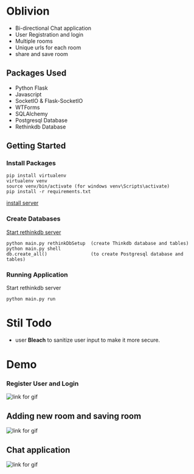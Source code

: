 # Oblivion

* Bi-directional Chat application
* User Registration and login
* Multiple rooms
* Unique urls for each room
* share and save room


## Packages Used

* Python Flask
* Javascript
* SocketIO & Flask-SocketIO
* WTForms
* SQLAlchemy
* Postgresql Database
* Rethinkdb Database


## Getting Started

### Install Packages
```
pip install virtualenv
virtualenv venv
source venv/bin/activate (for windows venv\Scripts\activate)
pip install -r requirements.txt
```
[install server](https://www.rethinkdb.com/docs/quickstart/)


### Create Databases

[Start rethinkdb server](https://www.rethinkdb.com/docs/quickstart/)
```
python main.py rethinkDbSetup  (create Thinkdb database and tables)
python main.py shell
db.create_all()                (to create Postgresql database and tables)
```

### Running Application

Start rethinkdb server

```
python main.py run

```

# Stil Todo

* user __Bleach__ to sanitize  user input to make it more secure. 

# Demo

### Register User and Login
![link for gif]( https://github.com/ObsidianRock/Oblivion-Chat/blob/master/video/register_1.gif "Register and Login")


## Adding new room and saving room
![link for gif](https://github.com/ObsidianRock/Oblivion-Chat/blob/master/video/add%20and%20save%20room.gif "New and Save room")


## Chat application
![link for gif](https://github.com/ObsidianRock/Oblivion-Chat/blob/master/video/chat_22.gif "Chat Application")
